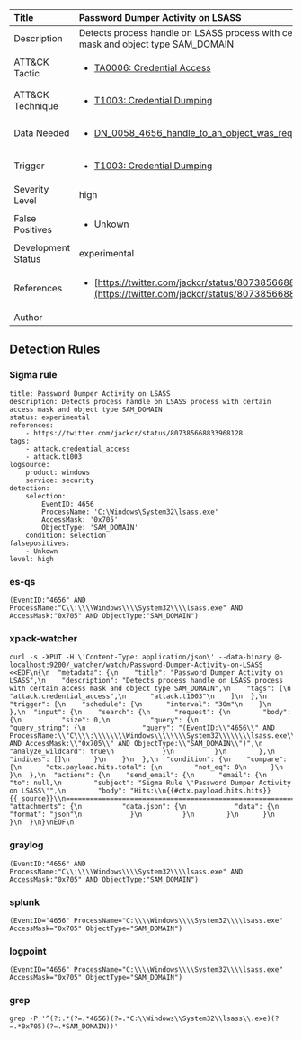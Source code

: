 | Title                | Password Dumper Activity on LSASS                                                                                                                                                 |
|:---------------------|:------------------------------------------------------------------------------------------------------------------------------------------------------------|
| Description          | Detects process handle on LSASS process with certain access mask and object type SAM_DOMAIN                                                                                                                                           |
| ATT&amp;CK Tactic    | <ul><li>[TA0006: Credential Access](https://attack.mitre.org/tactics/TA0006)</li></ul>  |
| ATT&amp;CK Technique | <ul><li>[T1003: Credential Dumping](https://attack.mitre.org/techniques/T1003)</li></ul>                             |
| Data Needed          | <ul><li>[DN_0058_4656_handle_to_an_object_was_requested](../Data_Needed/DN_0058_4656_handle_to_an_object_was_requested.md)</li></ul>                                                         |
| Trigger              | <ul><li>[T1003: Credential Dumping](../Triggers/T1003.md)</li></ul>  |
| Severity Level       | high                                                                                                                                                 |
| False Positives      | <ul><li>Unkown</li></ul>                                                                  |
| Development Status   | experimental                                                                                                                                                |
| References           | <ul><li>[https://twitter.com/jackcr/status/807385668833968128](https://twitter.com/jackcr/status/807385668833968128)</li></ul>                                                          |
| Author               |                                                                                                                                                 |


## Detection Rules

### Sigma rule

```
title: Password Dumper Activity on LSASS
description: Detects process handle on LSASS process with certain access mask and object type SAM_DOMAIN
status: experimental
references:
    - https://twitter.com/jackcr/status/807385668833968128
tags:
    - attack.credential_access
    - attack.t1003
logsource:
    product: windows
    service: security
detection:
    selection:
        EventID: 4656
        ProcessName: 'C:\Windows\System32\lsass.exe'
        AccessMask: '0x705'
        ObjectType: 'SAM_DOMAIN'
    condition: selection
falsepositives:
    - Unkown
level: high

```





### es-qs
    
```
(EventID:"4656" AND ProcessName:"C\\:\\\\Windows\\\\System32\\\\lsass.exe" AND AccessMask:"0x705" AND ObjectType:"SAM_DOMAIN")
```


### xpack-watcher
    
```
curl -s -XPUT -H \'Content-Type: application/json\' --data-binary @- localhost:9200/_watcher/watch/Password-Dumper-Activity-on-LSASS <<EOF\n{\n  "metadata": {\n    "title": "Password Dumper Activity on LSASS",\n    "description": "Detects process handle on LSASS process with certain access mask and object type SAM_DOMAIN",\n    "tags": [\n      "attack.credential_access",\n      "attack.t1003"\n    ]\n  },\n  "trigger": {\n    "schedule": {\n      "interval": "30m"\n    }\n  },\n  "input": {\n    "search": {\n      "request": {\n        "body": {\n          "size": 0,\n          "query": {\n            "query_string": {\n              "query": "(EventID:\\"4656\\" AND ProcessName:\\"C\\\\:\\\\\\\\Windows\\\\\\\\System32\\\\\\\\lsass.exe\\" AND AccessMask:\\"0x705\\" AND ObjectType:\\"SAM_DOMAIN\\")",\n              "analyze_wildcard": true\n            }\n          }\n        },\n        "indices": []\n      }\n    }\n  },\n  "condition": {\n    "compare": {\n      "ctx.payload.hits.total": {\n        "not_eq": 0\n      }\n    }\n  },\n  "actions": {\n    "send_email": {\n      "email": {\n        "to": null,\n        "subject": "Sigma Rule \'Password Dumper Activity on LSASS\'",\n        "body": "Hits:\\n{{#ctx.payload.hits.hits}}{{_source}}\\n================================================================================\\n{{/ctx.payload.hits.hits}}",\n        "attachments": {\n          "data.json": {\n            "data": {\n              "format": "json"\n            }\n          }\n        }\n      }\n    }\n  }\n}\nEOF\n
```


### graylog
    
```
(EventID:"4656" AND ProcessName:"C\\:\\\\Windows\\\\System32\\\\lsass.exe" AND AccessMask:"0x705" AND ObjectType:"SAM_DOMAIN")
```


### splunk
    
```
(EventID="4656" ProcessName="C:\\\\Windows\\\\System32\\\\lsass.exe" AccessMask="0x705" ObjectType="SAM_DOMAIN")
```


### logpoint
    
```
(EventID="4656" ProcessName="C:\\\\Windows\\\\System32\\\\lsass.exe" AccessMask="0x705" ObjectType="SAM_DOMAIN")
```


### grep
    
```
grep -P '^(?:.*(?=.*4656)(?=.*C:\\Windows\\System32\\lsass\\.exe)(?=.*0x705)(?=.*SAM_DOMAIN))'
```



